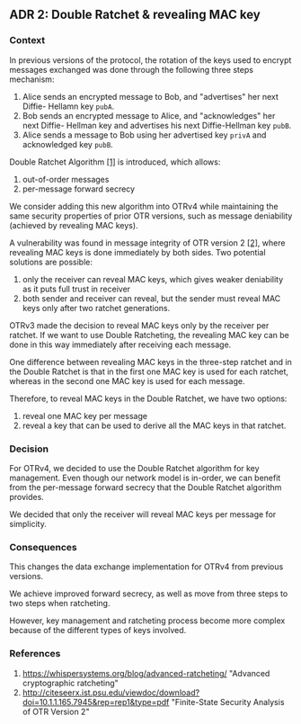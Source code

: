 ## ADR 2: Double Ratchet & revealing MAC key

### Context

In previous versions of the protocol, the rotation of the keys used to encrypt
messages exchanged was done through the following three steps mechanism:

1. Alice sends an encrypted message to Bob, and "advertises" her next Diffie-
   Hellamn key `pubA`.
2. Bob sends an encrypted message to Alice, and "acknowledges" her next Diffie-
   Hellman key and advertises his next Diffie-Hellman key `pubB`.
3. Alice sends a message to Bob using her advertised key `privA` and
   acknowledged key `pubB`.

Double Ratchet Algorithm [\[1\]](#references) is introduced, which allows:

1. out-of-order messages
2. per-message forward secrecy

We consider adding this new algorithm into OTRv4 while maintaining the same
security properties of prior OTR versions, such as message deniability
(achieved by revealing MAC keys).

A vulnerability was found in message integrity of OTR version 2 [\[2\]](#references), where
revealing MAC keys is done immediately by both sides. Two potential solutions
are possible:

1. only the receiver can reveal MAC keys, which gives weaker deniability as
   it puts full trust in receiver
2. both sender and receiver can reveal, but the sender must reveal MAC keys only
   after two ratchet generations.

OTRv3 made the decision to reveal MAC keys only by the receiver per ratchet.
If we want to use Double Ratcheting, the revealing MAC key can be done in
this way immediately after receiving each message.

One difference between revealing MAC keys in the three-step ratchet and in the
Double Ratchet is that in the first one MAC key is used for each ratchet,
whereas in the second one MAC key is used for each message.

Therefore, to reveal MAC keys in the Double Ratchet, we have two options:

1. reveal one MAC key per message
2. reveal a key that can be used to derive all the MAC keys in that ratchet.

### Decision

For OTRv4, we decided to use the Double Ratchet algorithm for key management.
Even though our network model is in-order, we can benefit from the per-message
forward secrecy that the Double Ratchet algorithm provides.

We decided that only the receiver will reveal MAC keys per message for simplicity.

### Consequences

This changes the data exchange implementation for OTRv4 from previous versions.

We achieve improved forward secrecy, as well as move from three steps to two
steps when ratcheting.

However, key management and ratcheting process become more complex because of
the different types of keys involved.

### References

1. https://whispersystems.org/blog/advanced-ratcheting/ "Advanced cryptographic ratcheting"
2. http://citeseerx.ist.psu.edu/viewdoc/download?doi=10.1.1.165.7945&rep=rep1&type=pdf "Finite-State Security Analysis of OTR Version 2"
